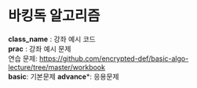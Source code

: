 # 바킹독 알고리즘

**class_name** : 강좌 예시 코드  
**prac** : 강좌 예시 문제  
연습 문제: https://github.com/encrypted-def/basic-algo-lecture/tree/master/workbook  
**basic**: 기본문제
**advance***: 응용문제
